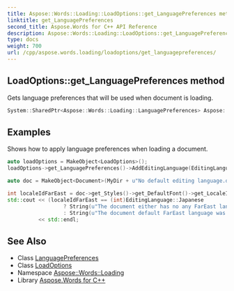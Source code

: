 ```yaml
---
title: Aspose::Words::Loading::LoadOptions::get_LanguagePreferences method
linktitle: get_LanguagePreferences
second_title: Aspose.Words for C++ API Reference
description: Aspose::Words::Loading::LoadOptions::get_LanguagePreferences method. Gets language preferences that will be used when document is loading in C++.
type: docs
weight: 700
url: /cpp/aspose.words.loading/loadoptions/get_languagepreferences/
---
```

## LoadOptions::get_LanguagePreferences method


Gets language preferences that will be used when document is loading.

```cpp
System::SharedPtr<Aspose::Words::Loading::LanguagePreferences> Aspose::Words::Loading::LoadOptions::get_LanguagePreferences() const
```


## Examples



Shows how to apply language preferences when loading a document. 
```cpp
auto loadOptions = MakeObject<LoadOptions>();
loadOptions->get_LanguagePreferences()->AddEditingLanguage(EditingLanguage::Japanese);

auto doc = MakeObject<Document>(MyDir + u"No default editing language.docx", loadOptions);

int localeIdFarEast = doc->get_Styles()->get_DefaultFont()->get_LocaleIdFarEast();
std::cout << (localeIdFarEast == (int)EditingLanguage::Japanese
                  ? String(u"The document either has no any FarEast language set in defaults or it was set to Japanese originally.")
                  : String(u"The document default FarEast language was set to another than Japanese language originally, so it is not overridden."))
          << std::endl;
```

## See Also

* Class [LanguagePreferences](../../languagepreferences/)
* Class [LoadOptions](../)
* Namespace [Aspose::Words::Loading](../../)
* Library [Aspose.Words for C++](../../../)

